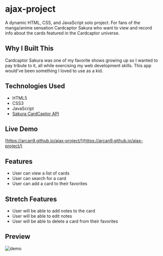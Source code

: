 # ajax-project

A dynamic HTML, CSS, and JavaScript solo project. For fans of the manga/anime sensation Cardcaptor Sakura who want to view and record info about the cards featured in the Cardcaptor universe.

## Why I Built This

Cardcaptor Sakura was one of my favorite shows growing up so I wanted to pay tribute to it, all while exercising my web development skills. This app would've been something I loved to use as a kid.

## Technologies Used

- HTML5
- CSS3
- JavaScript
- [Sakura CardCaptor API](https://github.com/JessVel/sakura-card-captor-api)

## Live Demo

[https://arcan9.github.io/ajax-project/](https://arcan9.github.io/ajax-project/)

## Features

- User can view a list of cards
- User can search for a card
- User can add a card to their favorites

## Stretch Features

- User will be able to add notes to the card
- User will be able to edit notes
- User will be able to delete a card from their favorites

## Preview

![demo](images/ajax-demo1.gif)
